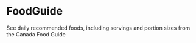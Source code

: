 # FoodGuide
See daily recommended foods, including servings and portion sizes from the Canada Food Guide
